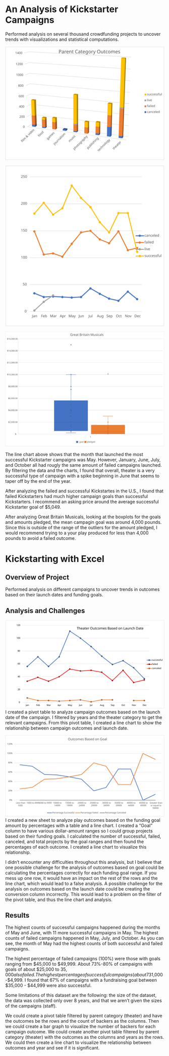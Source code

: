 # An Analysis of Kickstarter Campaigns
Performed analysis on several thousand crowdfunding projects to uncover trends with visualizations and statistical computations. 

![ParentCategoryOutcomes.svg](ParentCategoryOutcomes.svg)

![OutcomesBasedonLaunchDate.svg](OutcomesBasedonLaunchDate.svg)

![GBMusicals.svg](GBMusicals.svg)

The line chart above shows that the month that launched the most successful Kickstarter campaigns was May. However, January, June, July, and October all had rougly the same amount of failed campaigns launched. By filtering the data and the charts, I found that overall, theater is a very successful type of campaign with a spike beginning in June that seems to taper off by the end of the year.

After analyzing the failed and successful Kickstartes in the U.S., I found that failed Kickstarters had much higher campaign goals than successful Kickstarters. I recommend an asking price around the average successful Kickstarter goal of $5,049.

After analyzing Great Britain Musicals, looking at the boxplots for the goals and amounts pledged, the mean campagin goal was around 4,000 pounds. Since this is outside of the range of the outliers for the amount pledged, I would recommend trying to a your play produced for less than 4,000 pounds to avoid a failed outcome.

# Kickstarting with Excel

## Overview of Project
Performed analysis on different campaigns to uncover trends in outcomes based on their launch dates and funding goals. 

## Analysis and Challenges

![Theater_Outcomes_vs_Launch.svg](Theater_Outcomes_vs_Launch.svg)
I created a pivot table to analyze campaign outcomes based on the launch date of the campaign. I filtered by years and the theater category to get the relevant campaigns. From this pivot table, I created a line chart to show the relationship between campaign outcomes and launch date. 

![Outcomes_vs_Goals.svg](Outcomes_vs_Goals.svg)
I created a new sheet to analyze play outcomes based on the funding goal amount by percentages with a table and a line chart. I created a “Goal” column to have various dollar-amount ranges so I could group projects based on their funding goals. I calculated the number of successful, failed, canceled, and total projects by the goal ranges and then found the percentages of each outcome. I created a line chart to visualize this relationship.  

I didn’t encounter any difficulties throughout this analysis, but I believe that one possible challenge for the analysis of outcomes based on goal could be calculating the percentages correctly for each funding goal range. If you mess up one row, it would have an impact on the rest of the rows and the line chart, which would lead to a false analysis. A possible challenge for the analysis on outcomes based on the launch date could be creating the conversion column incorrectly. This would lead to a problem on the filter of the pivot table, and thus the line chart and analysis. 

## Results
The highest counts of successful campaigns happened during the months of May and June, with 11 more successful campaigns in May. The highest counts of failed campaigns happened in May, July, and October. As you can see, the month of May had the highest counts of both successful and failed campaigns. 

The highest percentage of failed campaigns (100%) were those with goals ranging from $45,000 to $49,999. About 73%-80% of campaigns with goals of about $25,000 to $35,000 also failed. The highest percentage of successful campaigns (about 73%-76%) had a fundraising goal between  <$1,000-$4,999. I found that 67% of campaigns with a fundraising goal between $35,000 - $44,999 were also successful. 

Some limitations of this dataset are the following: the size of the dataset, the data was collected only over 8 years, and that we aren’t given the sizes of the campaigns (staff). 

We could create a pivot table filtered by parent category (theater) and have the outcomes be the rows and the count of backers as the columns. Then we could create a bar graph to visualize the number of backers for each campaign outcome. We could create another pivot table filtered by parent category (theater) with the outcomes as the columns and years as the rows. We could then create a line chart to visualize the relationship between outcomes and year and see if it is significant.   

